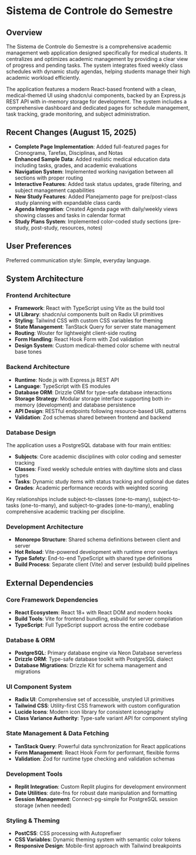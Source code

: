 # Sistema de Controle do Semestre

## Overview

The Sistema de Controle do Semestre is a comprehensive academic management web application designed specifically for medical students. It centralizes and optimizes academic management by providing a clear view of progress and pending tasks. The system integrates fixed weekly class schedules with dynamic study agendas, helping students manage their high academic workload efficiently.

The application features a modern React-based frontend with a clean, medical-themed UI using shadcn/ui components, backed by an Express.js REST API with in-memory storage for development. The system includes a comprehensive dashboard and dedicated pages for schedule management, task tracking, grade monitoring, and subject administration.

## Recent Changes (August 15, 2025)

- **Complete Page Implementation**: Added full-featured pages for Cronograma, Tarefas, Disciplinas, and Notas
- **Enhanced Sample Data**: Added realistic medical education data including tasks, grades, and academic evaluations
- **Navigation System**: Implemented working navigation between all sections with proper routing
- **Interactive Features**: Added task status updates, grade filtering, and subject management capabilities
- **New Study Features**: Added Planejamento page for pre/post-class study planning with expandable class cards
- **Agenda Integration**: Created Agenda page with daily/weekly views showing classes and tasks in calendar format
- **Study Plans System**: Implemented color-coded study sections (pre-study, post-study, resources, notes)

## User Preferences

Preferred communication style: Simple, everyday language.

## System Architecture

### Frontend Architecture
- **Framework**: React with TypeScript using Vite as the build tool
- **UI Library**: shadcn/ui components built on Radix UI primitives
- **Styling**: Tailwind CSS with custom CSS variables for theming
- **State Management**: TanStack Query for server state management
- **Routing**: Wouter for lightweight client-side routing
- **Form Handling**: React Hook Form with Zod validation
- **Design System**: Custom medical-themed color scheme with neutral base tones

### Backend Architecture
- **Runtime**: Node.js with Express.js REST API
- **Language**: TypeScript with ES modules
- **Database ORM**: Drizzle ORM for type-safe database interactions
- **Storage Strategy**: Modular storage interface supporting both in-memory (development) and database persistence
- **API Design**: RESTful endpoints following resource-based URL patterns
- **Validation**: Zod schemas shared between frontend and backend

### Database Design
The application uses a PostgreSQL database with four main entities:
- **Subjects**: Core academic disciplines with color coding and semester tracking
- **Classes**: Fixed weekly schedule entries with day/time slots and class types
- **Tasks**: Dynamic study items with status tracking and optional due dates
- **Grades**: Academic performance records with weighted scoring

Key relationships include subject-to-classes (one-to-many), subject-to-tasks (one-to-many), and subject-to-grades (one-to-many), enabling comprehensive academic tracking per discipline.

### Development Architecture
- **Monorepo Structure**: Shared schema definitions between client and server
- **Hot Reload**: Vite-powered development with runtime error overlays
- **Type Safety**: End-to-end TypeScript with shared type definitions
- **Build Process**: Separate client (Vite) and server (esbuild) build pipelines

## External Dependencies

### Core Framework Dependencies
- **React Ecosystem**: React 18+ with React DOM and modern hooks
- **Build Tools**: Vite for frontend bundling, esbuild for server compilation
- **TypeScript**: Full TypeScript support across the entire codebase

### Database & ORM
- **PostgreSQL**: Primary database engine via Neon Database serverless
- **Drizzle ORM**: Type-safe database toolkit with PostgreSQL dialect
- **Database Migrations**: Drizzle Kit for schema management and migrations

### UI Component System
- **Radix UI**: Comprehensive set of accessible, unstyled UI primitives
- **Tailwind CSS**: Utility-first CSS framework with custom configuration
- **Lucide Icons**: Modern icon library for consistent iconography
- **Class Variance Authority**: Type-safe variant API for component styling

### State Management & Data Fetching
- **TanStack Query**: Powerful data synchronization for React applications
- **Form Management**: React Hook Form for performant, flexible forms
- **Validation**: Zod for runtime type checking and validation schemas

### Development Tools
- **Replit Integration**: Custom Replit plugins for development environment
- **Date Utilities**: date-fns for robust date manipulation and formatting
- **Session Management**: Connect-pg-simple for PostgreSQL session storage (when needed)

### Styling & Theming
- **PostCSS**: CSS processing with Autoprefixer
- **CSS Variables**: Dynamic theming system with semantic color tokens
- **Responsive Design**: Mobile-first approach with Tailwind breakpoints